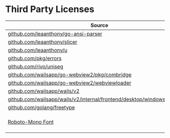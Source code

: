 # Third Party Licenses

| Source | License |
| --- | --- |
| [github.com/leaanthony/go-ansi-parser](https://github.com/leaanthony/go-ansi-parser/blob/v1.6.1/LICENSE) | MIT |
| [github.com/leaanthony/slicer](https://github.com/leaanthony/slicer/blob/v1.6.0/LICENSE) | MIT |
| [github.com/leaanthony/u](https://github.com/leaanthony/u/blob/v1.1.1/LICENSE) | MIT |
| [github.com/pkg/errors](https://github.com/pkg/errors/blob/v0.9.1/LICENSE) | BSD-2-Clause |
| [github.com/rivo/uniseg](https://github.com/rivo/uniseg/blob/v0.4.7/LICENSE.txt) | MIT |
| [github.com/wailsapp/go-webview2/pkg/combridge](https://github.com/wailsapp/go-webview2/blob/v1.0.19/LICENSE) | MIT |
| [github.com/wailsapp/go-webview2/webviewloader](https://github.com/wailsapp/go-webview2/blob/v1.0.19/webviewloader\LICENSE) | ISC |
| [github.com/wailsapp/wails/v2](https://github.com/wailsapp/wails/blob/v2.10.2/v2/LICENSE) | MIT |
| [github.com/wailsapp/wails/v2/internal/frontend/desktop/windows/winc/w32](https://github.com/wailsapp/wails/blob/v2.10.2/v2/internal\frontend\desktop\windows\winc\LICENSE) | MIT |
| [github.com/golang/freetype](https://github.com/golang/freetype/blob/master/licenses/ftl.txt) | FreeTypeLicense |
| [Roboto-Mono Font](https://fonts.google.com/specimen/Roboto+Mono/license) | SIL OPEN FONT LICENSE Version 1.1 |